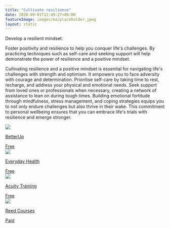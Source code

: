 ```yaml
---
title: "Cultivate resilience"
date: 2020-09-01T12:49:27+06:00
featureImage: images/ma/placeholder.jpeg
layout: static
---
```


Develop a resilient mindset.

Foster positivity and resilience to help you conquer life's challenges. By practicing techniques such as self-care and seeking support will help demonstrate the power of resilience and a positive mindset.

Cultivating resilience and a positive mindset is essential for navigating life's challenges with strength and optimism. It empowers you to face adversity with courage and determination. Prioritise self-care by taking time to rest, recharge, and address your physical and emotional needs. Seek support from loved ones or professionals when necessary, creating a network of assistance to lean on during tough times. Building emotional fortitude through mindfulness, stress management, and coping strategies equips you to not only endure challenges but also thrive in their wake. This commitment to personal wellbeing ensures that you can embrace life's trials with resilience and emerge stronger.

<a class="ma-link" href="https://www.betterup.com/blog/resilient-mindset"><div class="ma-card ma-card-Health"><div class="ma-icon"><img src ="/images/Icon-check - health - opacity.svg"/></div><div class="ma-name"><p>BetterUp</p></div><div class="ma-paid-text"><span>Free</span></div></div></a><a class="ma-link" href="https://www.everydayhealth.com/wellness/resilience/"><div class="ma-card ma-card-Health"><div class="ma-icon"><img src ="/images/Icon-check - health - opacity.svg"/></div><div class="ma-name"><p>Everyday Health</p></div><div class="ma-paid-text"><span>Free</span></div></div></a><a class="ma-link" href="https://www.acuitytraining.co.uk/news-tips/resilience-the-power-of-positive-thinking/"><div class="ma-card ma-card-Health"><div class="ma-icon"><img src ="/images/Icon-check - health - opacity.svg"/></div><div class="ma-name"><p>Acuity Training</p></div><div class="ma-paid-text"><span>Free</span></div></div></a><a class="ma-link" href="https://www.awin1.com/cread.php?awinmid=49739&awinaffid=1198638&ued=https%3A%2F%2Fwww.reed.co.uk%2Fcourses%2Fovercoming-challenges-with-resilience-a-practical-course%2F432240%23%2Fcourses%2Fresilience"><div class="ma-card ma-card-Health"><div class="ma-icon"><img src ="/images/Icon-pound - health - opacity.svg"/></div><div class="ma-name"><p>Reed Courses</p></div><div class="ma-paid-text"><span>Paid</span></div></div></a>  

<br/><br/>






